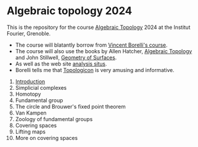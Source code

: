 # Algebraic topology 2024

This is the repository for the course [Algebraic Topology](https://analysis-situs.math.cnrs.fr/Qu-est-ce-que-la-topologie-algebrique.html) 2024 at the
Institut Fourier, Grenoble. 

- The course will blatantly  borrow from [Vincent Borelli's
course](https://math.univ-lyon1.fr/homes-www/borrelli/Espace_etudiant/).
- The course will also use the books by Allen Hatcher, [Algebraic
Topology](https://pi.math.cornell.edu/~hatcher/AT/AT.pdf)
and John Stillwell, [Geometry of
Surfaces](https://archive.org/details/geometryofsurfac0000stil/page/n235/mode/2up).
- As well as the web site [analysis situs](https://analysis-situs.math.cnrs.fr/).
- Borelli tells me that
[Topologicon](https://permamath.e-monsite.com/medias/files/petit-jean-pierre-le-topologicon.pdf) is very amusing and informative.




1. [Introduction](https://htmlpreview.github.io/?https://github.com/macbuse/ALG_TOP/blob/master/intro.html)
1. Simplicial complexes
2. Homotopy
1. Fundamental group
1. The circle and Brouwer's fixed point theorem
1. Van Kampen
1. Zoology of fundamental groups
1. Covering spaces
1. Lifting maps
1. More on covering spaces

